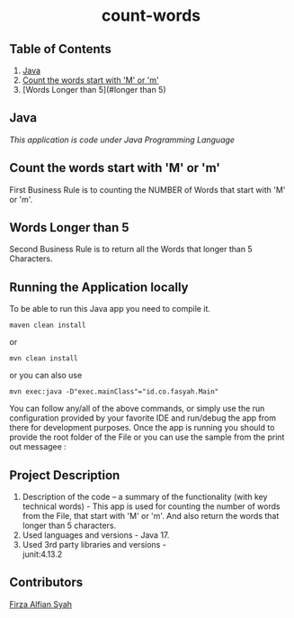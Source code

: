 <h1 align="center">
  count-words
</h1>

## Table of Contents ##
1. [Java](#java)
2. [Count the words start with 'M' or 'm'](#count)
3. [Words Longer than 5](#longer than 5)

## Java ##
_This application is code under Java Programming Language_

## Count the words start with 'M' or 'm' ##
First Business Rule is to counting the NUMBER of Words that start with 'M' or 'm'.

## Words Longer than 5 ##
Second Business Rule is to return all the Words that longer than 5 Characters.

## Running the Application locally ##
To be able to run this Java app you need to compile it.

```
maven clean install
```
or

```
mvn clean install
```
or you can also use
```
mvn exec:java -D"exec.mainClass"="id.co.fasyah.Main"
```

You can follow any/all of the above commands, or simply use the run configuration provided by your favorite IDE and run/debug the app from there for development purposes. Once the app is running you should to provide the root folder of the File or you can use the sample from the print out messagee :

## Project Description ##
1. Description of the code – a summary of the functionality (with key technical words) - This app is used for counting the number of words from the File, that start with 'M' or 'm'. And also return the words that longer than 5 characters.
2. Used languages and versions - Java 17.
3. Used 3rd party libraries and versions - <br>
   junit:4.13.2 <br>

## Contributors ##
[Firza Alfian Syah](mailto:mr.alfirza@gmail.com)